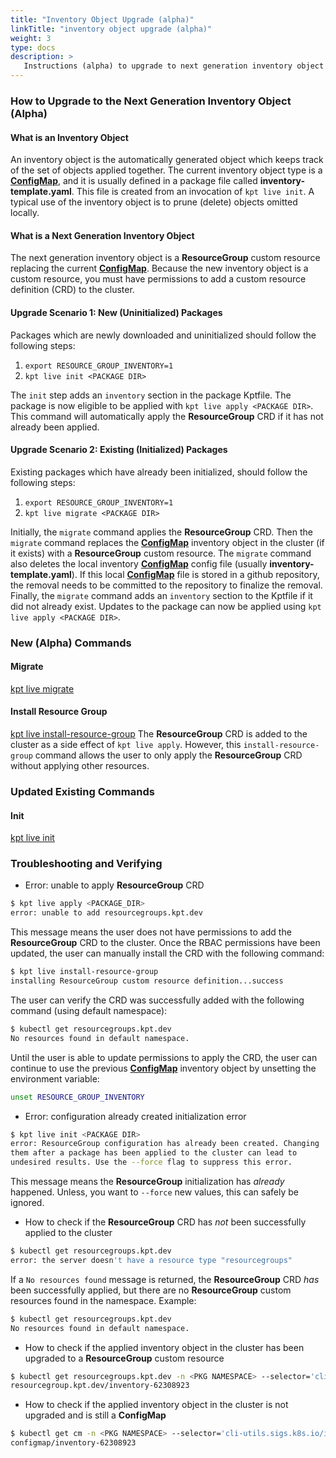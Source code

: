 ```yaml
---
title: "Inventory Object Upgrade (alpha)"
linkTitle: "inventory object upgrade (alpha)"
weight: 3
type: docs
description: >
   Instructions (alpha) to upgrade to next generation inventory object
---
```

<!--mdtogo:Short
    Instructions (alpha) to upgrade to next generation inventory object
-->

### How to Upgrade to the Next Generation Inventory Object (Alpha)

#### What is an Inventory Object

An inventory object is the automatically generated object which keeps track
of the set of objects applied together. The current inventory object type
is a [**ConfigMap**](https://kubernetes.io/docs/concepts/configuration/configmap/),
and it is usually defined in a package file called
**inventory-template.yaml**. This file is created from an invocation of
`kpt live init`. A typical use of the inventory object is to prune (delete)
objects omitted locally.

#### What is a Next Generation Inventory Object

The next generation inventory object is a **ResourceGroup** custom resource
replacing the current [**ConfigMap**](https://kubernetes.io/docs/concepts/configuration/configmap/).
Because the new inventory object is a
custom resource, you must have permissions to add a custom resource
definition (CRD) to the cluster.

#### Upgrade Scenario 1: New (Uninitialized) Packages

Packages which are newly downloaded and uninitialized should follow the
following steps:

1. `export RESOURCE_GROUP_INVENTORY=1`
2. `kpt live init <PACKAGE DIR>`

The `init` step adds an `inventory` section in the
package Kptfile. The package is now eligible to be applied
with `kpt live apply <PACKAGE DIR>`. This command will
automatically apply the **ResourceGroup** CRD if it has not
already been applied.

#### Upgrade Scenario 2: Existing (Initialized) Packages

Existing packages which have already been initialized, should follow
the following steps:

1. `export RESOURCE_GROUP_INVENTORY=1`
2. `kpt live migrate <PACKAGE DIR>`

Initially, the `migrate` command applies the **ResourceGroup** CRD.
Then the `migrate` command replaces the
[**ConfigMap**](https://kubernetes.io/docs/concepts/configuration/configmap/)
inventory object in the cluster (if it exists) with a **ResourceGroup**
custom resource. The `migrate` command also deletes the local inventory
[**ConfigMap**](https://kubernetes.io/docs/concepts/configuration/configmap/)
config file (usually **inventory-template.yaml**). If this local
[**ConfigMap**](https://kubernetes.io/docs/concepts/configuration/configmap/)
file is stored in a github repository, the removal
needs to be committed to the repository to finalize the removal.
Finally, the `migrate` command adds an `inventory`
section to the Kptfile if it did not already exist. Updates to
the package can now be applied using `kpt live apply <PACKAGE DIR>`.

### New (Alpha) Commands

#### Migrate

[kpt live migrate](../migrate)

#### Install Resource Group

[kpt live install-resource-group](../install-resource-group) The **ResourceGroup**
CRD is added to the cluster as a side effect of `kpt live apply`. However, this
`install-resource-group` command allows the user to only apply the
**ResourceGroup** CRD without applying other resources.

### Updated Existing Commands

#### Init

[kpt live init](../init)

### Troubleshooting and Verifying

* Error: unable to apply **ResourceGroup** CRD

```sh
$ kpt live apply <PACKAGE_DIR>
error: unable to add resourcegroups.kpt.dev
```

This message means the user does not have permissions to add the
**ResourceGroup** CRD to the cluster. Once the RBAC permissions have
been updated, the user can manually install the CRD with the following
command:

```sh
$ kpt live install-resource-group
installing ResourceGroup custom resource definition...success
```

The user can verify the CRD was successfully added with the following
command (using default namespace):

```sh
$ kubectl get resourcegroups.kpt.dev
No resources found in default namespace.
```

Until the user is able to update permissions to
apply the CRD, the user can continue to use the previous
[**ConfigMap**](https://kubernetes.io/docs/concepts/configuration/configmap/)
inventory object by unsetting the environment variable:

```sh
unset RESOURCE_GROUP_INVENTORY
```

* Error: configuration already created initialization error

```sh
$ kpt live init <PACKAGE DIR>
error: ResourceGroup configuration has already been created. Changing
them after a package has been applied to the cluster can lead to
undesired results. Use the --force flag to suppress this error.
```

This message means the **ResourceGroup** initialization has
*already* happened. Unless, you want to `--force` new values,
this can safely be ignored.

* How to check if the **ResourceGroup** CRD has *not* been
successfully applied to the cluster

```sh
$ kubectl get resourcegroups.kpt.dev
error: the server doesn't have a resource type "resourcegroups"
```

If a `No resources found` message is returned, the
**ResourceGroup** CRD *has* been successfully applied,
but there are no **ResourceGroup** custom resources
found in the namespace. Example:

```sh
$ kubectl get resourcegroups.kpt.dev
No resources found in default namespace.
```

* How to check if the applied inventory object in the cluster has
been upgraded to a **ResourceGroup** custom resource

```sh
$ kubectl get resourcegroups.kpt.dev -n <PKG NAMESPACE> --selector='cli-utils.sigs.k8s.io/inventory-id' -o name
resourcegroup.kpt.dev/inventory-62308923
```

* How to check if the applied inventory object in the cluster is
not upgraded and is still a **ConfigMap**

```sh
$ kubectl get cm -n <PKG NAMESPACE> --selector='cli-utils.sigs.k8s.io/inventory-id' -o name
configmap/inventory-62308923
```
